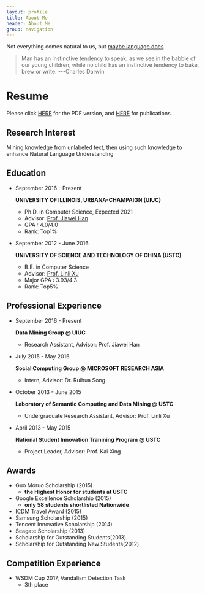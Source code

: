 ```yaml
---
layout: profile
title: About Me
header: About Me
group: navigation
---
```


Not everything comes natural to us, but [maybe language does](http://oyc.yale.edu/psychology/psyc-110/lecture-6)
> Man has an instinctive tendency to speak, as we see in the babble of our young children, while no child has an instinctive tendency to bake, brew or write. ---Charles Darwin

# Resume

Please click [HERE](pdf/Liyuan_Resume.pdf) for the PDF version, and <a href="/publication">HERE</a> for publications.


## Research Interest
Mining knowledge from unlabeled text, then using such knowledge to enhance Natural Language Understanding

## Education

<ul class="timeline">
  <li class="timeline-event">
    <label class="timeline-event-icon"></label>
    <div class="timeline-event-copy">
      <p class="timeline-event-thumbnail">September 2016 - Present</p>
      <p><strong>UNIVERSITY OF ILLINOIS, URBANA-CHAMPAIGN (UIUC) </strong><br>
      </p>
      <ul class="awards">
        <li>Ph.D. in Computer Science, Expected 2021
        </li>
        <li>Advisor: <a href="http://web.engr.illinois.edu/~hanj/">Prof. Jiawei Han</a>
        </li>
        <li>GPA : 4.0/4.0 
        </li>
        <li>Rank: Top1%
        </li>
      </ul>
    </div>
  </li>

  <li class="timeline-event">
    <label class="timeline-event-icon"></label>
    <div class="timeline-event-copy">
      <p class="timeline-event-thumbnail">September 2012 - June 2016</p>
      <p><strong>UNIVERSITY OF SCIENCE AND TECHNOLOGY OF CHINA (USTC) </strong><br>
      </p>
      <ul class="awards">
        <li>B.E. in Computer Science
        </li>
        <li>Advisor: <a href="staff.ustc.edu.cn/~linlixu/">Prof. Linli Xu</a>
        </li>
        <li>Major GPA : 3.93/4.3 
        </li>
        <li>Rank: Top5%
        </li>
      </ul>
    </div>
  </li>

</ul>  


## Professional Experience

<ul class="timeline">
  <li class="timeline-event">
    <label class="timeline-event-icon"></label>
    <div class="timeline-event-copy">
      <p class="timeline-event-thumbnail">September 2016 - Present</p>
      <p><strong>Data Mining Group @ UIUC</strong><br>
      </p>
      <ul class="awards">
        <li>
            Research Assistant, Advisor: Prof. Jiawei Han
        </li>
      </ul>
    </div>
  </li>

  <li class="timeline-event">
    <label class="timeline-event-icon"></label>
    <div class="timeline-event-copy">
      <p class="timeline-event-thumbnail">July 2015 - May 2016</p>
      <p><strong>Social Computing Group @ MICROSOFT RESEARCH ASIA</strong><br>
      </p>
      <ul class="awards">
        <li>
            Intern, Advisor: Dr. Ruihua Song
        </li>
      </ul>
    </div>
  </li>

  <li class="timeline-event">
    <label class="timeline-event-icon"></label>
    <div class="timeline-event-copy">
      <p class="timeline-event-thumbnail">October 2013 - June 2015</p>
      <p><strong>Laboratory of Semantic Computing and Data Mining @ USTC</strong><br>
      </p>
      <ul class="awards">
        <li>
            Undergraduate Research Assistant, Advisor: Prof. Linli Xu
        </li>
      </ul>
    </div>
  </li>


  <li class="timeline-event">
    <label class="timeline-event-icon"></label>
    <div class="timeline-event-copy">
      <p class="timeline-event-thumbnail">April 2013 - May 2015</p>
      <p><strong>National Student Innovation Tranining Program @ USTC</strong><br>
      </p>
      <ul class="awards">
        <li>
            Project Leader, Advisor: Prof. Kai Xing
        </li>
      </ul>
    </div>
  </li>
</ul>


## Awards

<ul class="awards">
    <li> 
        Guo Moruo Scholarship (2015)
        <ul class="awards">
            <li> 
                <strong>the Highest Honor for students at USTC</strong>
            </li>
        </ul>
    </li>
    <li>
        Google Excellence Scholarship (2015)
        <ul class="awards">
            <li>
                <strong>only 58 students shortlisted Nationwide</strong>
            </li>
        </ul>
    </li>
    <li>ICDM Travel Award (2015)
    </li>
    <li>Samsung Scholarship (2015)
    </li>
    <li>Tencent Innovative Scholarship (2014)
    </li>
    <li>Seagate Scholarship (2013)
    </li>
    <li>Scholarship for Outstanding Students(2013)
    </li>
    <li>Scholarship for Outstanding New Students(2012)
    </li>
</ul>

## Competition Experience

<ul class="awards">
    <li> 
        WSDM Cup 2017, Vandalism Detection Task
        <ul class="awards">
            <li> 
                3th place
            </li>
        </ul>
    </li>
</ul>